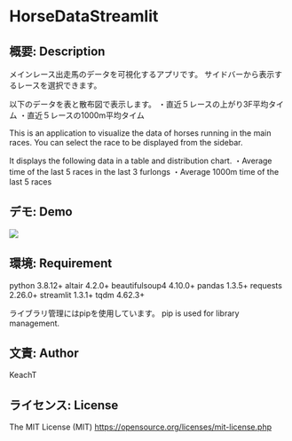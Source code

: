 # HorseDataStreamlit

## 概要: Description

メインレース出走馬のデータを可視化するアプリです。
サイドバーから表示するレースを選択できます。

以下のデータを表と散布図で表示します。
・直近５レースの上がり3F平均タイム
・直近５レースの1000m平均タイム

This is an application to visualize the data of horses running in the main races.
You can select the race to be displayed from the sidebar.

It displays the following data in a table and distribution chart.
・Average time of the last 5 races in the last 3 furlongs
・Average 1000m time of the last 5 races

## デモ: Demo
<img src="https://user-images.githubusercontent.com/62630204/151192517-7c71f273-4cce-484c-8b3d-2a62b82c27ac.png">


## 環境: Requirement
python 3.8.12+
altair 4.2.0+
beautifulsoup4 4.10.0+
pandas 1.3.5+
requests 2.26.0+
streamlit 1.3.1+
tqdm 4.62.3+

ライブラリ管理にはpipを使用しています。
pip is used for library management.

## 文責: Author
KeachT

## ライセンス: License
The MIT License (MIT)
https://opensource.org/licenses/mit-license.php
